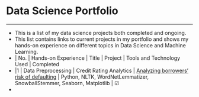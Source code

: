 # Data Science Portfolio

---

- This is a list of my data science projects both completed and ongoing. 
- This list contains links to current projects in my portfolio and shows my hands-on experience on different topics in Data Science and Machine Learning.
- | No. | Hands-on Experience |            Title                 | Project    | Tools and Technology Used         | Completed   
- |1    | Data Preprocessing  | Credit Rating Analytics          | [Analyzing borrowers’ risk of defaulting](https://github.com/chuksoo/credit_rating_analytics/blob/main/credit_rating_analytics.ipynb)           | Python, NLTK, WordNetLemmatizer, SnowballStemmer, Seaborn, Matplotlib | &#9745;
- 
